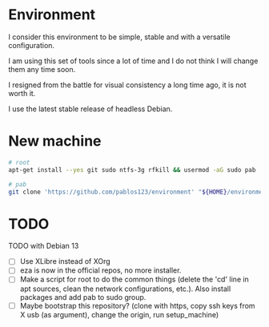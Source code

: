# Environment

I consider this environment to be simple, stable and with a versatile configuration.

I am using this set of tools since a lot of time and I do not think I will change them any time soon.

I resigned from the battle for visual consistency a long time ago, it is not worth it.

I use the latest stable release of headless Debian.

# New machine

```bash
# root
apt-get install --yes git sudo ntfs-3g rfkill && usermod -aG sudo pab

# pab
git clone 'https://github.com/pablos123/environment' "${HOME}/environment" && "${HOME}/environment/bin/setup_machine"
```

# TODO

TODO with Debian 13

- [ ] Use XLibre instead of XOrg
- [ ] eza is now in the official repos, no more installer.
- [ ] Make a script for root to do the common things (delete the 'cd' line in apt sources, clean the network configurations, etc.). Also install packages and add pab to sudo group.
- [ ] Maybe bootstrap this repository? (clone with https, copy ssh keys from X usb (as argument), change the origin, run setup_machine)

